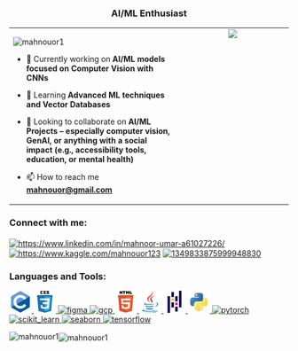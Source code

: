 <h3 align="center">AI/ML Enthusiast </h3>

<table>
  <tr>
    <!-- LEFT COLUMN: your text intro -->
    <td valign="top" width="60%">

<p align="left"> <img src="https://komarev.com/ghpvc/?username=mahnouor1&label=Profile%20views&color=0e75b6&style=flat" alt="mahnouor1" /> </p>

- 🔭 Currently working on **AI/ML models focused on Computer Vision with CNNs**
- 🌱 Learning **Advanced ML techniques and Vector Databases**
- 👯 Looking to collaborate on **AI/ML Projects – especially computer vision, GenAI, or anything with a social impact (e.g., accessibility tools, education, or mental health)**

- 📫 How to reach me **mahnouor@gmail.com**

    </td>

    <!-- RIGHT COLUMN: your GIF -->
    <td valign="top" width="40%" align="center">
<img src="https://media0.giphy.com/media/v1.Y2lkPTc5MGI3NjExcGpmZjZ1ajliZWJqc3I5ZXp4aTY4bzcwNzE1cmp5MzV1bWtlbWpsaiZlcD12MV9pbnRlcm5hbF9naWZfYnlfaWQmY3Q9Zw/im7GeZ4NgPOaIt0u6q/giphy.gif" width="320"/>
    </td>
  </tr>
</table>

<h3 align="left">Connect with me:</h3>
<p align="left">
<a href="https://linkedin.com/in/https://www.linkedin.com/in/mahnoor-umar-a61027226/" target="blank"><img align="center" src="https://raw.githubusercontent.com/rahuldkjain/github-profile-readme-generator/master/src/images/icons/Social/linked-in-alt.svg" alt="https://www.linkedin.com/in/mahnoor-umar-a61027226/" height="30" width="40" /></a>
<a href="https://kaggle.com/https://www.kaggle.com/mahnouor123" target="blank"><img align="center" src="https://raw.githubusercontent.com/rahuldkjain/github-profile-readme-generator/master/src/images/icons/Social/kaggle.svg" alt="https://www.kaggle.com/mahnouor123" height="30" width="40" /></a>
<a href="https://discord.gg/1349833875999948830" target="blank"><img align="center" src="https://raw.githubusercontent.com/rahuldkjain/github-profile-readme-generator/master/src/images/icons/Social/discord.svg" alt="1349833875999948830" height="30" width="40" /></a>
</p>

<h3 align="left">Languages and Tools:</h3>
<p align="left"> <a href="https://www.cprogramming.com/" target="_blank" rel="noreferrer"> <img src="https://raw.githubusercontent.com/devicons/devicon/master/icons/c/c-original.svg" alt="c" width="40" height="40"/> </a> <a href="https://www.w3schools.com/css/" target="_blank" rel="noreferrer"> <img src="https://raw.githubusercontent.com/devicons/devicon/master/icons/css3/css3-original-wordmark.svg" alt="css3" width="40" height="40"/> </a> <a href="https://www.figma.com/" target="_blank" rel="noreferrer"> <img src="https://www.vectorlogo.zone/logos/figma/figma-icon.svg" alt="figma" width="40" height="40"/> </a> <a href="https://cloud.google.com" target="_blank" rel="noreferrer"> <img src="https://www.vectorlogo.zone/logos/google_cloud/google_cloud-icon.svg" alt="gcp" width="40" height="40"/> </a> <a href="https://www.w3.org/html/" target="_blank" rel="noreferrer"> <img src="https://raw.githubusercontent.com/devicons/devicon/master/icons/html5/html5-original-wordmark.svg" alt="html5" width="40" height="40"/> </a> <a href="https://www.java.com" target="_blank" rel="noreferrer"> <img src="https://raw.githubusercontent.com/devicons/devicon/master/icons/java/java-original.svg" alt="java" width="40" height="40"/> </a> <a href="https://pandas.pydata.org/" target="_blank" rel="noreferrer"> <img src="https://raw.githubusercontent.com/devicons/devicon/2ae2a900d2f041da66e950e4d48052658d850630/icons/pandas/pandas-original.svg" alt="pandas" width="40" height="40"/> </a> <a href="https://www.python.org" target="_blank" rel="noreferrer"> <img src="https://raw.githubusercontent.com/devicons/devicon/master/icons/python/python-original.svg" alt="python" width="40" height="40"/> </a> <a href="https://pytorch.org/" target="_blank" rel="noreferrer"> <img src="https://www.vectorlogo.zone/logos/pytorch/pytorch-icon.svg" alt="pytorch" width="40" height="40"/> </a> <a href="https://scikit-learn.org/" target="_blank" rel="noreferrer"> <img src="https://upload.wikimedia.org/wikipedia/commons/0/05/Scikit_learn_logo_small.svg" alt="scikit_learn" width="40" height="40"/> </a> <a href="https://seaborn.pydata.org/" target="_blank" rel="noreferrer"> <img src="https://seaborn.pydata.org/_images/logo-mark-lightbg.svg" alt="seaborn" width="40" height="40"/> </a> <a href="https://www.tensorflow.org" target="_blank" rel="noreferrer"> <img src="https://www.vectorlogo.zone/logos/tensorflow/tensorflow-icon.svg" alt="tensorflow" width="40" height="40"/> </a> </p>

<p><img align="left" src="https://github-readme-stats.vercel.app/api/top-langs?username=mahnouor1&show_icons=true&locale=en&layout=compact" alt="mahnouor1" /></p>

<p><img align="center" src="https://github-readme-streak-stats.herokuapp.com/?user=mahnouor1&" alt="mahnouor1" /></p>

